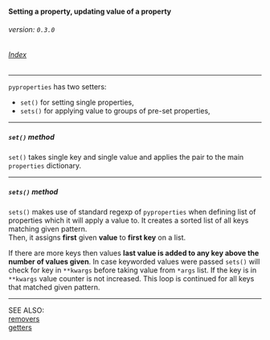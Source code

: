 #### Setting a property, updating value of a property
###### _version: `0.3.0`_

###### [Index](index.mdown)
----


`pyproperties` has two setters:


*   `set()` for setting single properties,
*   `sets()` for applying value to groups of pre-set properties,


----

##### `set()` method

`set()` takes single key and single value and applies the pair to the main `properties` dictionary.


----

##### `sets()` method

`sets()` makes use of standard regexp of `pyproperties` when defining list of properties which it will apply a value to. 
It creates a sorted list of all keys matching given pattern.  
Then, it assigns __first__ given __value__ to __first key__ on a list.  

If there are more keys then values __last value is added to any key above the number of values given__. 
In case keyworded values were passed `sets()` will check for key in `**kwargs` before taking value from `*args` list. 
If the key is in `**kwargs` value counter is not increased. This loop is continued for all keys that matched given pattern.


----

SEE ALSO:  
[removers](removers.mdown)  
[getters](getters.mdown)